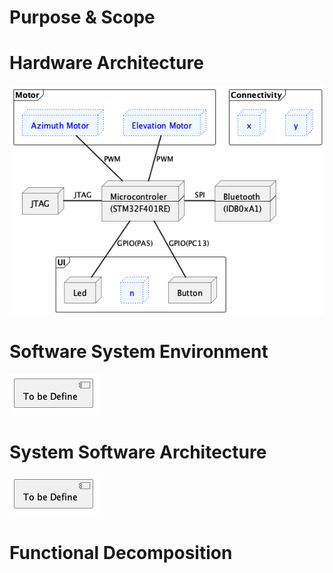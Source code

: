 # Purpose & Scope
# Hardware Architecture
![Local image](./Diagram/Hardware.png)
# Software System Environment
![Local image](./Diagram/Software.png)
# System Software Architecture
![Local image](./Diagram/Software.png)
# Functional Decomposition
